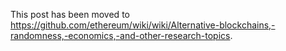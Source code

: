 <!-- TITLE: Topics that span across research categories: alternative blockchains, randomness, economics, etc. -->

This post has been moved to https://github.com/ethereum/wiki/wiki/Alternative-blockchains,-randomness,-economics,-and-other-research-topics.